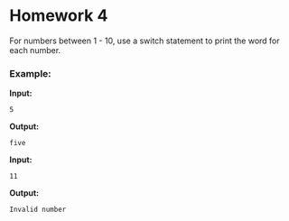 # Homework 4
For numbers between 1 - 10, use a switch statement to print the word for each number.

### Example:
__Input:__
```
5
```
__Output:__
```
five
```

__Input:__
```
11
```
__Output:__
```
Invalid number
```
